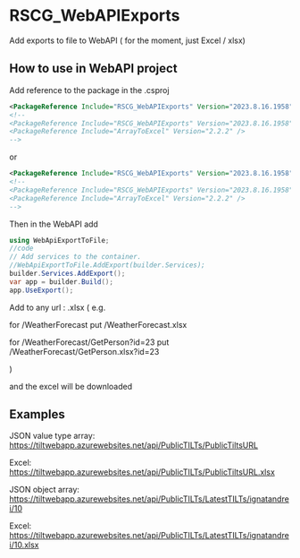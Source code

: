 # RSCG_WebAPIExports

Add exports to file to WebAPI ( for the moment, just Excel / xlsx)



## How to use in WebAPI project


Add reference to the package in the .csproj
```xml
<PackageReference Include="RSCG_WebAPIExports" Version="2023.8.16.1958" OutputItemType="Analyzer" ReferenceOutputAssembly="true"  />
<!--
<PackageReference Include="RSCG_WebAPIExports" Version="2023.8.16.1958" OutputItemType="Analyzer" ReferenceOutputAssembly="true"  />
<PackageReference Include="ArrayToExcel" Version="2.2.2" />
-->
```
or
```xml
<PackageReference Include="RSCG_WebAPIExports" Version="2023.8.16.1958" OutputItemType="Analyzer" ReferenceOutputAssembly="true"  />
<!--
<PackageReference Include="RSCG_WebAPIExports" Version="2023.8.16.1958" OutputItemType="Analyzer" ReferenceOutputAssembly="true"  />
<PackageReference Include="ArrayToExcel" Version="2.2.2" />
-->
```


Then in the WebAPI add
```csharp
using WebApiExportToFile;
//code
// Add services to the container.
//WebApiExportToFile.AddExport(builder.Services);
builder.Services.AddExport();
var app = builder.Build();
app.UseExport();

```

Add to any url : .xlsx ( e.g. 

for /WeatherForecast put /WeatherForecast.xlsx 

for /WeatherForecast/GetPerson?id=23 put /WeatherForecast/GetPerson.xlsx?id=23

) 

and the excel will be downloaded

## Examples

JSON value type array: 
https://tiltwebapp.azurewebsites.net/api/PublicTILTs/PublicTiltsURL


Excel:
https://tiltwebapp.azurewebsites.net/api/PublicTILTs/PublicTiltsURL.xlsx


JSON object array:
https://tiltwebapp.azurewebsites.net/api/PublicTILTs/LatestTILTs/ignatandrei/10

Excel:
https://tiltwebapp.azurewebsites.net/api/PublicTILTs/LatestTILTs/ignatandrei/10.xlsx